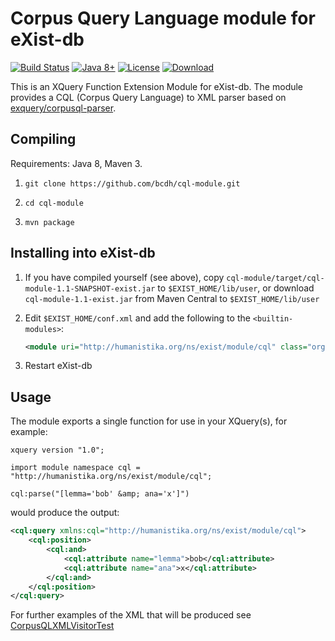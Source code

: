 # Corpus Query Language module for eXist-db
[![Build Status](https://travis-ci.org/BCDH/cql-module.png?branch=master)](https://travis-ci.org/BCDH/cql-module) [![Java 8+](https://img.shields.io/badge/java-8+-blue.svg)](http://java.oracle.com) [![License](https://img.shields.io/badge/license-GPL%202-blue.svg)](https://www.gnu.org/licenses/gpl-2.0.html) [![Download](https://img.shields.io/badge/download-version%201.1-ff69b4.svg)](http://search.maven.org/remotecontent?filepath=org/humanistika/exist/module/cql-module/1.1/cql-module-1.1-exist.jar)

This is an XQuery Function Extension Module for eXist-db. The module provides a CQL (Corpus Query Language) to XML parser based on [exquery/corpusql-parser](https://github.com/exquery/corpusql-parser).


## Compiling
Requirements: Java 8, Maven 3.

1. `git clone https://github.com/bcdh/cql-module.git`

2. `cd cql-module`

3. `mvn package`


## Installing into eXist-db
1. If you have compiled yourself (see above), copy `cql-module/target/cql-module-1.1-SNAPSHOT-exist.jar` to `$EXIST_HOME/lib/user`, or download `cql-module-1.1-exist.jar` from Maven Central to `$EXIST_HOME/lib/user`

2. Edit `$EXIST_HOME/conf.xml` and add the following to the `<builtin-modules>`:

    ```xml
    <module uri="http://humanistika.org/ns/exist/module/cql" class="org.humanistika.exist.module.cqlmodule.CQLModule"/>
    ```

3. Restart eXist-db

## Usage
The module exports a single function for use in your XQuery(s), for example:

```xquery
xquery version "1.0";

import module namespace cql = "http://humanistika.org/ns/exist/module/cql";

cql:parse("[lemma='bob' &amp; ana='x']")
```

would produce the output:

```xml
<cql:query xmlns:cql="http://humanistika.org/ns/exist/module/cql">
    <cql:position>
        <cql:and>
            <cql:attribute name="lemma">bob</cql:attribute>
            <cql:attribute name="ana">x</cql:attribute>
        </cql:and>
    </cql:position>
</cql:query>
```

For further examples of the XML that will be produced see [CorpusQLXMLVisitorTest](https://github.com/BCDH/cql-module/blob/master/src/test/java/org/humanistika/exist/module/cqlmodule/CorpusQLXMLVisitorTest.java#L42)
